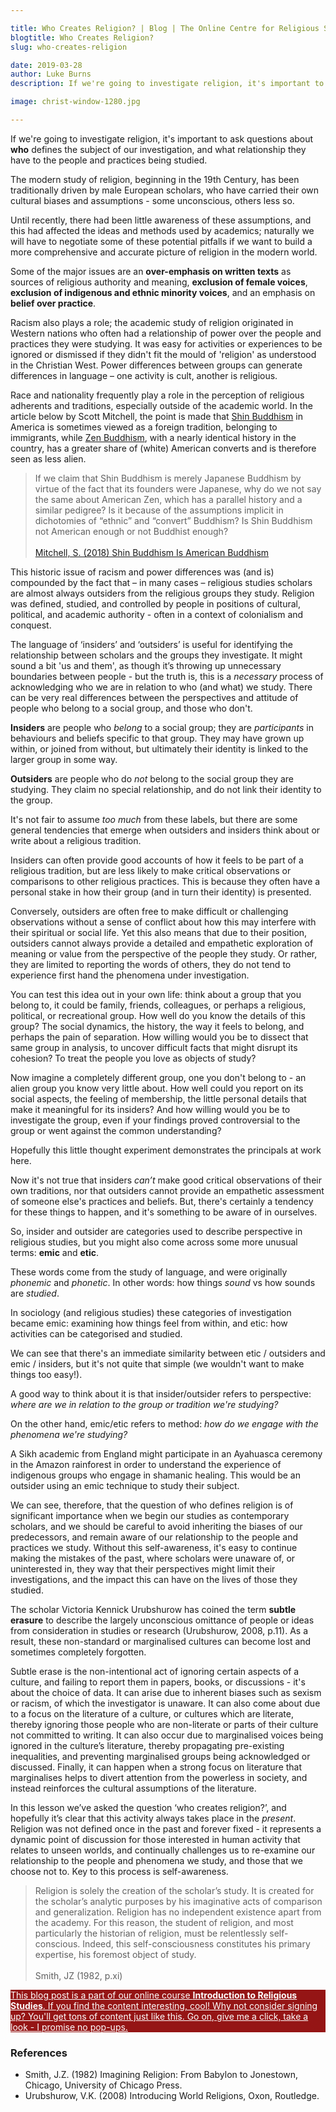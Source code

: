 ```yaml
---

title: Who Creates Religion? | Blog | The Online Centre for Religious Studies
blogtitle: Who Creates Religion?
slug: who-creates-religion

date: 2019-03-28
author: Luke Burns
description: If we're going to investigate religion, it's important to ask questions about **who** defines the subject of our investigation, and what relationship they have to the people and practices being studied. 

image: christ-window-1280.jpg

---
```


If we're going to investigate religion, it's important to ask questions about **who** defines the subject of our investigation, and what relationship they have to the people and practices being studied. 

The modern study of religion, beginning in the 19th Century, has been traditionally driven by male European scholars, who have carried their own cultural biases and assumptions - some unconscious, others less so.

Until recently, there had been little awareness of these assumptions, and this had affected the ideas and methods used by academics; naturally we will have to negotiate some of these potential pitfalls if we want to build a more comprehensive and accurate picture of religion in the modern world.

Some of the major issues are an **over-emphasis on written texts** as sources of religious authority and meaning, **exclusion of female voices**, **exclusion of indigenous and ethnic minority voices**, and an emphasis on **belief over practice**.

Racism also plays a role; the academic study of religion originated in Western nations who often had a relationship of power over the people and practices they were studying. It was easy for activities or experiences to be ignored or dismissed if they didn't fit the mould of 'religion' as understood in the Christian West. Power differences between groups can generate differences in language – one activity is cult, another is religious.

Race and nationality frequently play a role in the perception of religious adherents and traditions, especially outside of the academic world. In the article below by Scott Mitchell, the point is made that [Shin Buddhism](https://en.wikipedia.org/wiki/J%C5%8Ddo_Shinsh%C5%AB) in America is sometimes viewed as a foreign tradition, belonging to immigrants, while [Zen Buddhism](https://en.wikipedia.org/wiki/Zen), with a nearly identical history in the country, has a greater share of (white) American converts and is therefore seen as less alien.

>If we claim that Shin Buddhism is merely Japanese Buddhism by virtue of the fact that its founders were Japanese, why do we not say the same about American Zen, which has a parallel history and a similar pedigree? Is it because of the assumptions implicit in dichotomies of “ethnic” and “convert” Buddhism? Is Shin Buddhism not American enough or not Buddhist enough?<br><br>[Mitchell, S. (2018) Shin Buddhism Is American Buddhism](https://www.lionsroar.com/shin-buddhism-is-american-buddhism/)

This historic issue of racism and power differences was (and is) compounded by the fact that – in many cases – religious studies scholars are almost always outsiders from the religious groups they study. Religion was defined, studied, and controlled by people in positions of cultural, political, and academic authority - often in a context of colonialism and conquest.

The language of ‘insiders’ and ‘outsiders’ is useful for identifying the relationship between scholars and the groups they investigate. It might sound a bit 'us and them', as though it’s throwing up unnecessary boundaries between people - but the truth is, this is a *necessary* process of acknowledging who we are in relation to who (and what) we study. There can be very real differences between the perspectives and attitude of people who belong to a social group, and those who don't.

**Insiders** are people who *belong* to a social group; they are *participants* in behaviours and beliefs specific to that group. They may have grown up within, or joined from without, but ultimately their identity is linked to the larger group in some way.

**Outsiders** are people who do *not* belong to the social group they are studying. They claim no special relationship, and do not link their identity to the group.

It's not fair to assume *too much* from these labels, but there are some general tendencies that emerge when outsiders and insiders think about or write about a religious tradition.

Insiders can often provide good accounts of how it feels to be part of a religious tradition, but are less likely to make critical observations or comparisons to other religious practices. This is because they often have a personal stake in how their group (and in turn their identity) is presented.

Conversely, outsiders are often free to make difficult or challenging observations without a sense of conflict about how this may interfere with their spiritual or social life. Yet this also means that due to their position, outsiders cannot always provide a detailed and empathetic exploration of meaning or value from the perspective of the people they study. Or rather, they are limited to reporting the words of others, they do not tend to experience first hand the phenomena under investigation.

You can test this idea out in your own life: think about a group that you belong to, it could be family, friends, colleagues, or perhaps a religious, political, or recreational group. How well do you know the details of this group? The social dynamics, the history, the way it feels to belong, and perhaps the pain of separation. How willing would you be to dissect that same group in analysis, to uncover difficult facts that might disrupt its cohesion? To treat the people you love as objects of study?

Now imagine a completely different group, one you don't belong to - an alien group you know very little about. How well could you report on its social aspects, the feeling of membership, the little personal details that make it meaningful for its insiders? And how willing would you be to investigate the group, even if your findings proved controversial to the group or went against the common understanding?

Hopefully this little thought experiment demonstrates the principals at work here.

Now it's not true that insiders *can’t* make good critical observations of their own traditions, nor that outsiders cannot provide an empathetic assessment of someone else's practices and beliefs. But, there's certainly a tendency for these things to happen, and it's something to be aware of in ourselves.

So, insider and outsider are categories used to describe perspective in religious studies, but you might also come across some more unusual terms: **emic** and **etic**.

These words come from the study of language, and were originally *phonemic* and *phonetic*. In other words: how things *sound* vs how sounds are *studied*.

In sociology (and religious studies) these categories of investigation became emic: examining how things feel from within, and etic: how activities can be categorised and studied.

We can see that there's an immediate similarity between etic / outsiders and emic / insiders, but it's not quite that simple (we wouldn't want to make things too easy!).

A good way to think about it is that insider/outsider refers to perspective: *where are we in relation to the group or tradition we're studying?*

On the other hand, emic/etic refers to method: *how do we engage with the phenomena we're studying?*

A Sikh academic from England might participate in an Ayahuasca ceremony in the Amazon rainforest in order to understand the experience of indigenous groups who engage in shamanic healing. This would be an outsider using an emic technique to study their subject.

We can see, therefore, that the question of who defines religion is of significant importance when we begin our studies as contemporary scholars, and we should be careful to avoid inheriting the biases of our predecessors, and remain aware of our relationship to the people and practices we study. Without this self-awareness, it's easy to continue making the mistakes of the past, where scholars were unaware of, or uninterested in, they way that their perspectives might limit their investigations, and the impact this can have on the lives of those they studied.

The scholar Victoria Kennick Urubshurow has coined the term **subtle erasure** to describe the largely unconscious omittance of people or ideas from consideration in studies or research (Urubshurow, 2008, p.11). As a result, these non-standard or marginalised cultures can become lost and sometimes completely forgotten.

Subtle erase is the non-intentional act of ignoring certain aspects of a culture, and failing to report them in papers, books, or discussions - it's about the choice of data. It can arise due to inherent biases such as sexism or racism, of which the investigator is unaware. It can also come about due to a focus on the literature of a culture, or cultures which are literate, thereby ignoring those people who are non-literate or parts of their culture not committed to writing. It can also occur due to marginalised voices being ignored in the culture’s literature, thereby propagating pre-existing inequalities, and preventing marginalised groups being acknowledged or discussed. Finally, it can happen when a strong focus on literature that marginalises helps to divert attention from the powerless in society, and instead reinforces the cultural assumptions of the literature.

In this lesson we’ve asked the question ‘who creates religion?’, and hopefully it’s clear that this activity always takes place in the *present*. Religion was not defined once in the past and forever fixed - it represents a dynamic point of discussion for those interested in human activity that relates to unseen worlds, and continually challenges us to re-examine our relationship to the people and phenomena we study, and those that we choose not to. Key to this process is self-awareness.

>Religion is solely the creation of the scholar’s study. It is created for the scholar’s analytic purposes by his imaginative acts of comparison and generalization. Religion has no independent existence apart from the academy. For this reason, the student of religion, and most particularly the historian of religion, must be relentlessly self-conscious. Indeed, this self-consciousness constitutes his primary expertise, his foremost object of study.<br><br>Smith, JZ (1982, p.xi)

<a target="_BLANK" style="color: white" href="https://courses.oc-rs.org/courses/introduction-to-religious-studies"><div class="container mb-3 p-3" style="background-color: #951515">This blog post is a part of our online course <strong>Introduction to Religious Studies</strong>. If you find the content interesting, cool! Why not consider signing up? You'll get tons of content just like this. Go on, give me a click, take a look - I promise no pop-ups.</div></a>

### References

* Smith, J.Z. (1982) Imagining Religion: From Babylon to Jonestown, Chicago, University of Chicago Press.
* Urubshurow, V.K. (2008) Introducing World Religions, Oxon, Routledge.